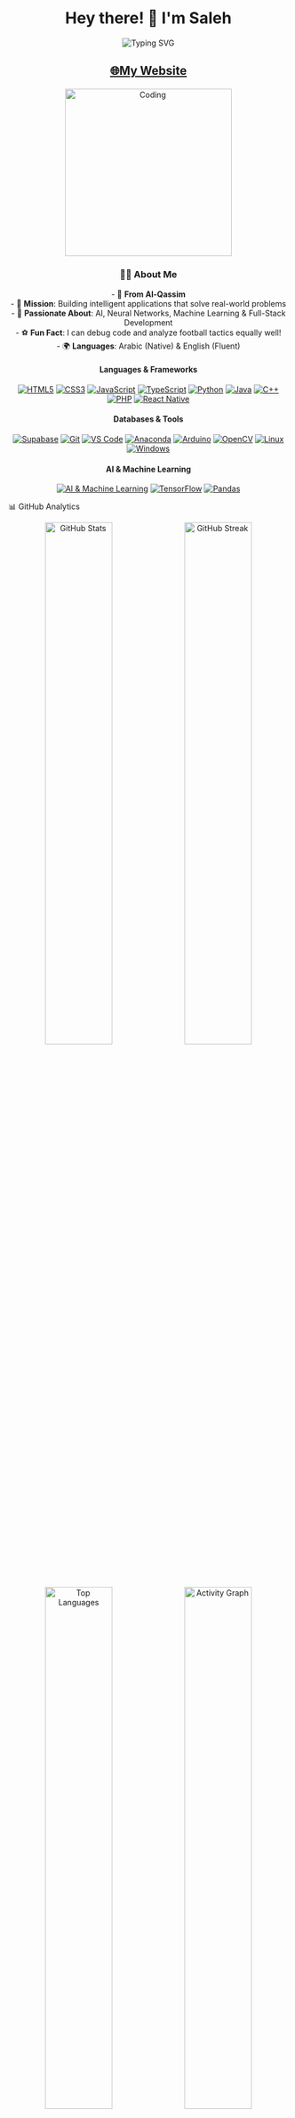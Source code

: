 <div align="center"> 
  <h1>Hey there! 👋 I'm Saleh</h1>
  <img src="https://readme-typing-svg.herokuapp.com?font=Fira+Code&weight=600&size=28&pause=1000&color=667EEA&center=true&vCenter=true&width=600&lines=Saudi+Programmer+from+Al-Qassim;AI+%26+Mobile+Development+Enthusiast;Building+Solutions+That+Matter;Coffee-Driven+Developer+☕" alt="Typing SVG" /> 
</div>

<h2 align="center">
  <a href="https://2saleh1.github.io/personal-website/">🌐My Website</a>
</h2>

<div align="center" style="margin: 20px 0;">
  <img alt="Coding" width="300" src="https://media.giphy.com/media/qgQUggAC3Pfv687qPC/giphy.gif">
</div>

<h3 align="center">🧑‍💻 About Me</h3>
<p align="center">
  - 🌴 <b>From Al-Qassim</b><br>
  - 🎯 <b>Mission</b>: Building intelligent applications that solve real-world problems<br>
  - 🧠 <b>Passionate About</b>: AI, Neural Networks, Machine Learning & Full-Stack Development<br>
  - ⚽ <b>Fun Fact</b>: I can debug code and analyze football tactics equally well!<br>
  - 🌍 <b>Languages</b>: Arabic (Native) & English (Fluent)
</p>

<div align="center">

  #### Languages & Frameworks
  [![HTML5](https://img.shields.io/badge/HTML5-E34F26?style=for-the-badge&logo=html5&logoColor=white)](https://github.com/2saleh1)
  [![CSS3](https://img.shields.io/badge/CSS3-1572B6?style=for-the-badge&logo=css3&logoColor=white)](https://github.com/2saleh1)
  [![JavaScript](https://img.shields.io/badge/JavaScript-F7DF1E?style=for-the-badge&logo=javascript&logoColor=black)](https://github.com/2saleh1)
  [![TypeScript](https://img.shields.io/badge/TypeScript-007ACC?style=for-the-badge&logo=typescript&logoColor=white)](https://github.com/2saleh1)
  [![Python](https://img.shields.io/badge/Python-3776AB?style=for-the-badge&logo=python&logoColor=white)](https://github.com/2saleh1)
  [![Java](https://img.shields.io/badge/Java-ED8B00?style=for-the-badge&logo=java&logoColor=white)](https://github.com/2saleh1)
  [![C++](https://img.shields.io/badge/C++-00599C?style=for-the-badge&logo=c%2B%2B&logoColor=white)](https://github.com/2saleh1)
  [![PHP](https://img.shields.io/badge/PHP-777BB4?style=for-the-badge&logo=php&logoColor=white)](https://github.com/2saleh1)
  [![React Native](https://img.shields.io/badge/React_Native-20232A?style=for-the-badge&logo=react&logoColor=61DAFB)](https://github.com/2saleh1)

  #### Databases & Tools
  [![Supabase](https://img.shields.io/badge/Supabase-181818?style=for-the-badge&logo=supabase&logoColor=white)](https://github.com/2saleh1)
  [![Git](https://img.shields.io/badge/Git-F05032?style=for-the-badge&logo=git&logoColor=white)](https://github.com/2saleh1)
  [![VS Code](https://img.shields.io/badge/VS_Code-007ACC?style=for-the-badge&logo=visual-studio-code&logoColor=white)](https://github.com/2saleh1)
  [![Anaconda](https://img.shields.io/badge/Anaconda-42B029?style=for-the-badge&logo=anaconda&logoColor=white)](https://github.com/2saleh1)
  [![Arduino](https://img.shields.io/badge/Arduino-00979D?style=for-the-badge&logo=arduino&logoColor=white)](https://github.com/2saleh1)
  [![OpenCV](https://img.shields.io/badge/OpenCV-5C3EE8?style=for-the-badge&logo=opencv&logoColor=white)](https://github.com/2saleh1)
  [![Linux](https://img.shields.io/badge/Linux-333333?style=for-the-badge&logo=linux&logoColor=white)](https://github.com/2saleh1)
  [![Windows](https://img.shields.io/badge/Windows-0078D6?style=for-the-badge&logo=windows&logoColor=white)](https://github.com/2saleh1)

  #### AI & Machine Learning
  [![AI & Machine Learning](https://img.shields.io/badge/AI%20%26%20Machine%20Learning-232946?style=for-the-badge&logo=ai&logoColor=white)](https://github.com/2saleh1)
  [![TensorFlow](https://img.shields.io/badge/TensorFlow-FF6F00?style=for-the-badge&logo=tensorflow&logoColor=white)](https://github.com/2saleh1)
  [![Pandas](https://img.shields.io/badge/Pandas-150458?style=for-the-badge&logo=pandas&logoColor=white)](https://github.com/2saleh1) 

</div>

📊 GitHub Analytics
<div align="center">
  <img width="49%" src="https://github-readme-stats.vercel.app/api?username=2saleh1&show_icons=true&theme=radical&hide_border=true&bg_color=0D1117&title_color=667EEA&icon_color=F7931E&text_color=FFF" alt="GitHub Stats" />
  <img width="49%" src="https://github-readme-streak-stats.herokuapp.com/?user=2saleh1&theme=radical&hide_border=true&background=0D1117&stroke=667EEA&ring=F7931E&fire=F7931E&currStreakLabel=FFF" alt="GitHub Streak" />
  <img width="49%" src="https://github-readme-stats.vercel.app/api/top-langs/?username=2saleh1&layout=compact&theme=radical&hide_border=true&bg_color=0D1117&title_color=667EEA&text_color=FFF" alt="Top Languages" />
  <img width="49%" src="https://github-readme-activity-graph.vercel.app/graph?username=2saleh1&bg_color=0D1117&color=667EEA&line=F7931E&point=FFF&area=true&hide_border=true" alt="Activity Graph" />
</div>

🤝 Let's Connect & Collaborate!
<div align="center">
  <img alt="Email" src="https://img.shields.io/badge/📧_Email-saleh60361@gmail.com-D14836?style=for-the-badge&amp;logo=gmail&amp;logoColor=white">
  <img alt="LinkedIn" src="https://img.shields.io/badge/💼_LinkedIn-Let's_Network!-0077B5?style=for-the-badge&amp;logo=linkedin&amp;logoColor=white">
  <img alt="GitHub" src="https://img.shields.io/badge/💻_GitHub-Follow_Me!-181717?style=for-the-badge&amp;logo=github&amp;logoColor=white">
  <img alt="Website" src="https://img.shields.io/badge/🌐_Portfolio-Visit_My_Site!-667EEA?style=for-the-badge&amp;logo=safari&amp;logoColor=white">
</div>

---

<div align="center">
  <img alt="Profile Views" src="https://komarev.com/ghpvc/?username=2saleh1&amp;color=667EEA&amp;style=for-the-badge&amp;label=Profile+Views">
  <img alt="Followers" src="https://img.shields.io/github/followers/2saleh1?style=for-the-badge&amp;color=667EEA&amp;labelColor=000000">
  <img alt="Stars" src="https://img.shields.io/github/stars/2saleh1?style=for-the-badge&amp;color=F7931E&amp;labelColor=000000">
</div>

<div align="center">
  <img src="https://capsule-render.vercel.app/api?type=waving&color=gradient&customColorList=6,11,20&height=100&section=footer&text=Happy%20Coding!&fontSize=16&fontColor=fff&animation=twinkling"/>
</div>
